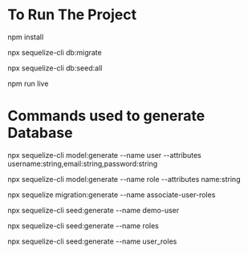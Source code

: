 # To Run The Project

npm install

npx sequelize-cli db:migrate

npx sequelize-cli db:seed:all

npm run live

# Commands used to generate Database

npx sequelize-cli model:generate --name user --attributes username:string,email:string,password:string

npx sequelize-cli model:generate --name role --attributes name:string

npx sequelize migration:generate --name associate-user-roles

npx sequelize-cli seed:generate --name demo-user

npx sequelize-cli seed:generate --name roles

npx sequelize-cli seed:generate --name user_roles


